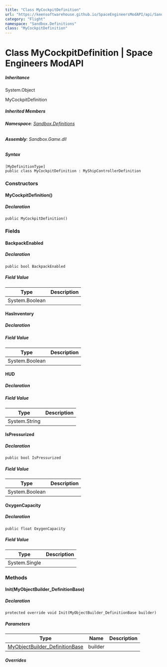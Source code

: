 ```yaml
---
title: "Class MyCockpitDefinition"
url: "https://keensoftwarehouse.github.io/SpaceEngineersModAPI/api/Sandbox.Definitions.MyCockpitDefinition.html"
category: "Flight"
namespace: "Sandbox.Definitions"
class: "MyCockpitDefinition"
---
```


# Class MyCockpitDefinition | Space Engineers ModAPI

##### Inheritance

System.Object

MyCockpitDefinition

##### Inherited Members

###### **Namespace**: [Sandbox.Definitions](https://keensoftwarehouse.github.io/SpaceEngineersModAPI/api/Sandbox.Definitions.html)

###### **Assembly**: Sandbox.Game.dll

##### Syntax

```
[MyDefinitionType]
public class MyCockpitDefinition : MyShipControllerDefinition
```

### Constructors

#### MyCockpitDefinition()

##### Declaration

```
public MyCockpitDefinition()
```

### Fields

#### BackpackEnabled

##### Declaration

```
public bool BackpackEnabled
```

##### Field Value

| Type | Description |
| --- | --- |
| System.Boolean |     |

#### HasInventory

##### Declaration

##### Field Value

| Type | Description |
| --- | --- |
| System.Boolean |     |

#### HUD

##### Declaration

##### Field Value

| Type | Description |
| --- | --- |
| System.String |     |

#### IsPressurized

##### Declaration

```
public bool IsPressurized
```

##### Field Value

| Type | Description |
| --- | --- |
| System.Boolean |     |

#### OxygenCapacity

##### Declaration

```
public float OxygenCapacity
```

##### Field Value

| Type | Description |
| --- | --- |
| System.Single |     |

### Methods

#### Init(MyObjectBuilder\_DefinitionBase)

##### Declaration

```
protected override void Init(MyObjectBuilder_DefinitionBase builder)
```

##### Parameters

| Type | Name | Description |
| --- | --- | --- |
| [MyObjectBuilder\_DefinitionBase](https://keensoftwarehouse.github.io/SpaceEngineersModAPI/api/VRage.Game.MyObjectBuilder_DefinitionBase.html) | builder |     |

##### Overrides